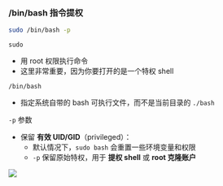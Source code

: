 ### /bin/bash 指令提权

```bash
sudo /bin/bash -p
```

`sudo`

- 用 root 权限执行命令
- 这里非常重要，因为你要打开的是一个特权 shell

`/bin/bash`

- 指定系统自带的 bash 可执行文件，而不是当前目录的 `./bash`

`-p` 参数

- 保留 **有效 UID/GID**（privileged）：
  - 默认情况下，`sudo bash` 会重置一些环境变量和权限
  - `-p` 保留原始特权，用于 **提权 shell** 或 **root 克隆账户**

![](https://pic1.imgdb.cn/item/68d36318c5157e1a882c566b.png)
